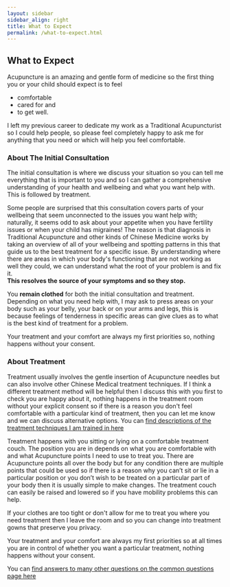 ```yaml
---
layout: sidebar
sidebar_align: right
title: What to Expect
permalink: /what-to-expect.html
---
```

## What to Expect
Acupuncture is an amazing and gentle form of medicine so the first thing you or your child should expect is to feel 
  * comfortable
  * cared for and 
  * to get well.

 I left my previous career to dedicate my work as a Traditional Acupuncturist so I could help people, so please feel completely happy to ask me for anything that you need or which will help you feel comfortable.

### About The Initial Consultation
The initial consultation is where we discuss your situation so you can tell me everything that is important to you and so I can gather a comprehensive understanding of your health and wellbeing and what you want help with. This is followed by treatment.

Some people are surprised that this consultation covers parts of your wellbeing that seem unconnected to the issues you want help with;  naturally, it seems odd to ask about your appetite when you have fertility issues or when your child has migraines!  The reason is that diagnosis in Traditional Acupuncture and other kinds of Chinese Medicine works by taking an overview of all of your wellbeing and spotting patterns in this that guide us to the best treatment for a specific issue. By understanding where there are areas in which your body's functioning that are not working as well they could, we can understand what the root of your problem is and fix it.  
**This resolves the source of your symptoms and so they stop.**

You **remain clothed** for both the initial consultation and treatment.  Depending on what you need help with, I may ask to press areas on your body such as your belly, your back or on your arms and legs, this is because feelings of tenderness in specific areas can give clues as to what is the best kind of treatment for a problem. 

Your treatment and your comfort are always my first priorities so, nothing happens without your consent. 

### About Treatment


Treatment usually involves the gentle insertion of Acupuncture needles but can also involve other Chinese Medical treatment techniques. If I think a different treatment method will be helpful then I discuss this with you first to check you are happy about it, nothing happens in the treatment room without your explicit consent so if there is a reason you don't feel comfortable with a particular kind of treatment, then you can let me know and we can discuss alternative options.
You can [find descriptions of the treatment techniques I am trained in here](https://www.clearspringacupuncture.co.uk/about-acupuncture/treatment-methods.html)

Treatment happens with you sitting or lying on a comfortable treatment couch. The position you are in depends on what you are comfortable with and what Acupuncture points I need to use to treat you. There are Acupuncture points all over the body but for any condition there are multiple points that could be used so if there is a reason why you can’t sit or lie in a particular position or you don’t wish to be treated on a particular part of your body then it is usually simple to make changes.  The treatment couch can easily be raised and lowered so if you have mobility problems this can help.

If your clothes are too tight or don't allow for me to treat you where you need treatment then I leave the room and so you can change into treatment gowns that preserve you privacy.

Your treatment and your comfort are always my first priorities so at all times you are in control of whether you want a particular treatment, nothing happens without your consent. 


You can [find answers to many other questions on the common questions page here](https://www.clearspringacupuncture.co.uk/common-questions.html)